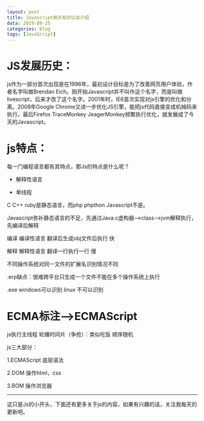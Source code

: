 ```yaml
---
layout: post
title: Javascript相关知识以及介绍
data: 2019-08-25
categories: blog
tags: [JavaScript]
---
```



#    JS发展历史： 


js作为一部分首次出现是在1996年，最初设计目标是为了改善网页用户体验，作者名字叫做Brendan Eich。刚开始Javascript并不叫作这个名字，而是叫做livescript，后来才改了这个名字。2001年时，IE6首次实现对js引擎的优化和分离。2008年Google Chrome又进一步优化JS引擎，能把js代码直接变成机械码来执行，最后Firefox TraceMonkey JeagerMonkey频繁执行优化，就发展成了今天的Javascript。


#  js特点：

  每一门编程语言都有其特点，那Js的特点是什么呢？

  - 解释性语言

  - 单线程

   C C++ ruby是静态语言，而php phpthon Javascript不是。

   Javascript弥补静态语言的不足，先通过Java.c虚构器-->class-->jvm解释执行，先编译后解释


编译  编译性语言 翻译后生成obj文件后执行  快

解释  解释性语言 翻译一行执行一行      慢

不同操作系统对同一文件的扩展名识别情况不同

.erp缺点：很难跨平台只生成一个文件不能在多个操作系统上执行

.exe windows可以识别 linux 不可以识别 



#  ECMA标注-->ECMAScript 

js执行主线程 轮播时间片（争抢）：类似吃饭 顺序随机

js三大部分：

1.ECMAScript 底层语法

2.DOM 操作html，css

3.BOM 操作浏览器

----

这只是Js的小开头，下面还有更多关于js的内容，如果有兴趣的话，关注我每天的更新吧。
